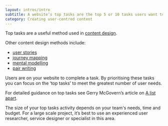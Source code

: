 ```yaml
---
layout: intros/intro
subtitle: A website’s top tasks are the top 5 or 10 tasks users want to complete on your website. By working out the top tasks you will define your users’ priorities.
category: Creating user-centred content
---
```


Top tasks are a useful method used in [content design](/content-strategy/creating-user-centred-content/content-design/).

Other content design methods include:
- [user stories](/content-strategy/creating-user-centred-content/content-design/user-stories/)
- [journey mapping](/content-strategy/creating-user-centred-content/content-design/journey-mapping/)
- [mental modelling](/content-strategy/creating-user-centred-content/content-design/mental-modelling/)
- [pair writing](/content-strategy/creating-user-centred-content/content-design/pair-writing)


Users are on your website to complete a task. By prioritising these tasks you can focus on the ‘top tasks’ to meet the greatest number of user needs.

For detailed guidance on top tasks see Gerry McGovern’s article on [A list apart](https://alistapart.com/article/what-really-matters-focusing-on-top-tasks).

The size of your top tasks activity depends on your team's needs, time and budget. For a large scale project, it’s best to use an experienced user researcher, service designer or specialist in this area. 
